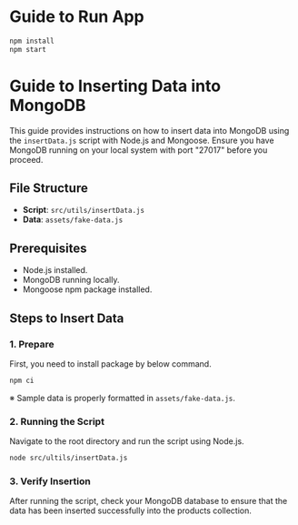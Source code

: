 # Guide to Run App

```bash
npm install
npm start
```

# Guide to Inserting Data into MongoDB

This guide provides instructions on how to insert data into MongoDB using the `insertData.js` script with Node.js and Mongoose.
Ensure you have MongoDB running on your local system with port "27017" before you proceed.

## File Structure

-   **Script**: `src/utils/insertData.js`
-   **Data**: `assets/fake-data.js`

## Prerequisites

-   Node.js installed.
-   MongoDB running locally.
-   Mongoose npm package installed.

## Steps to Insert Data

### 1. Prepare

First, you need to install package by below command.

```bash
npm ci
```

※ Sample data is properly formatted in `assets/fake-data.js`.

### 2. Running the Script

Navigate to the root directory and run the script using Node.js.

```bash
node src/ultils/insertData.js
```

### 3. Verify Insertion

After running the script, check your MongoDB database to ensure that the data has been inserted successfully into the products collection.
